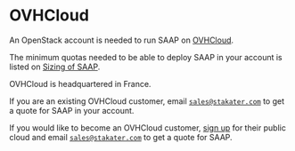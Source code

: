 # OVHCloud

An OpenStack account is needed to run SAAP on [OVHCloud](https://www.ovhcloud.com/en/).

The minimum quotas needed to be able to deploy SAAP in your account is listed on [Sizing of SAAP](../../for-administrators/plan-your-environment/sizing.md).

OVHCloud is headquartered in France.

If you are an existing OVHCloud customer, email [`sales@stakater.com`](mailto:sales@stakater.com) to get a quote for SAAP in your account.

If you would like to become an OVHCloud customer, [sign up](https://www.ovhcloud.com/en/public-cloud/) for their public cloud and email [`sales@stakater.com`](mailto:sales@stakater.com) to get a quote for SAAP.
